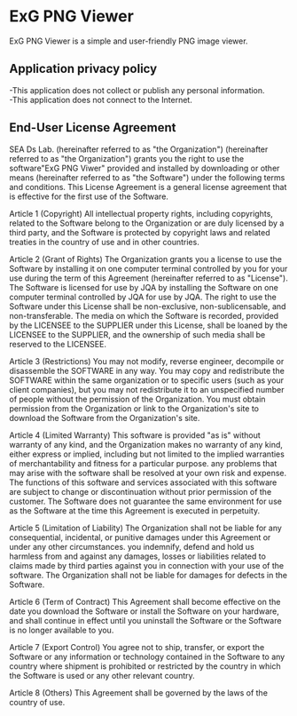 # ExG PNG Viewer
ExG PNG Viewer is a simple and user-friendly PNG image viewer.


## Application privacy policy
-This application does not collect or publish any personal information.
<br>
-This application does not connect to the Internet.
<br>
## End-User License Agreement
SEA Ds Lab. (hereinafter referred to as "the Organization") (hereinafter referred to as "the Organization") grants you the right to use the software"ExG PNG Viwer" provided and installed by downloading or other means (hereinafter referred to as "the Software") under the following terms and conditions.
This License Agreement is a general license agreement that is effective for the first use of the Software.

Article 1 (Copyright)
All intellectual property rights, including copyrights, related to the Software belong to the Organization or are duly licensed by a third party, and the Software is protected by copyright laws and related treaties in the country of use and in other countries.

Article 2 (Grant of Rights)
The Organization grants you a license to use the Software by installing it on one computer terminal controlled by you for your use during the term of this Agreement (hereinafter referred to as "License"). The Software is licensed for use by JQA by installing the Software on one computer terminal controlled by JQA for use by JQA.
The right to use the Software under this License shall be non-exclusive, non-sublicensable, and non-transferable.
The media on which the Software is recorded, provided by the LICENSEE to the SUPPLIER under this License, shall be loaned by the LICENSEE to the SUPPLIER, and the ownership of such media shall be reserved to the LICENSEE.

Article 3 (Restrictions)
You may not modify, reverse engineer, decompile or disassemble the SOFTWARE in any way.
You may copy and redistribute the SOFTWARE within the same organization or to specific users (such as your client companies), but you may not redistribute it to an unspecified number of people without the permission of the Organization.
You must obtain permission from the Organization or link to the Organization's site to download the Software from the Organization's site.

Article 4 (Limited Warranty)
This software is provided "as is" without warranty of any kind, and the Organization makes no warranty of any kind, either express or implied, including but not limited to the implied warranties of merchantability and fitness for a particular purpose.
any problems that may arise with the software shall be resolved at your own risk and expense.
The functions of this software and services associated with this software are subject to change or discontinuation without prior permission of the customer. 
The Software does not guarantee the same environment for use as the Software at the time this Agreement is executed in perpetuity.

Article 5 (Limitation of Liability)
The Organization shall not be liable for any consequential, incidental, or punitive damages under this Agreement or under any other circumstances.
you indemnify, defend and hold us harmless from and against any damages, losses or liabilities related to claims made by third parties against you in connection with your use of the software.
The Organization shall not be liable for damages for defects in the Software.

Article 6 (Term of Contract)
This Agreement shall become effective on the date you download the Software or install the Software on your hardware, and shall continue in effect until you uninstall the Software or the Software is no longer available to you.

Article 7 (Export Control)
You agree not to ship, transfer, or export the Software or any information or technology contained in the Software to any country where shipment is prohibited or restricted by the country in which the Software is used or any other relevant country.

Article 8 (Others)
This Agreement shall be governed by the laws of the country of use.
